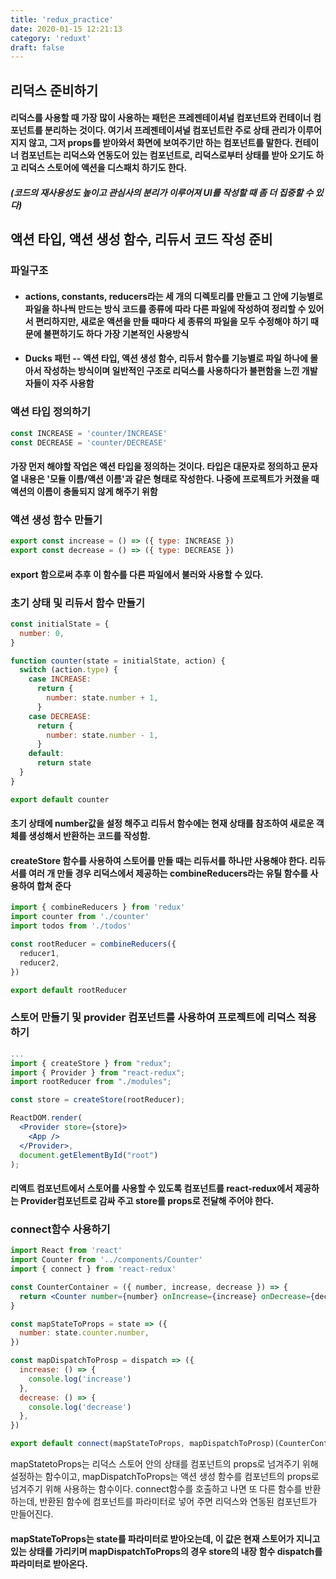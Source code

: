 ```yaml
---
title: 'redux_practice'
date: 2020-01-15 12:21:13
category: 'reduxt'
draft: false
---
```


## 리덕스 준비하기

#### 리덕스를 사용할 때 가장 많이 사용하는 패턴은 프레젠테이셔널 컴포넌트와 컨테이너 컴포넌트를 분리하는 것이다. 여기서 프레젠테이셔널 컴포넌트란 주로 상태 관리가 이루어지지 않고, 그저 props를 받아와서 화면에 보여주기만 하는 컴포넌트를 말한다. 컨테이너 컴포넌트는 리덕스와 연동도어 있는 컴포넌트로, 리덕스로부터 상태를 받아 오기도 하고 리덕스 스토어에 액션을 디스패치 하기도 한다.

##### (코드의 재사용성도 높이고 관심사의 분리가 이루어져 UI를 작성할 때 좀 더 집중할 수 있다)

## 액션 타입, 액션 생성 함수, 리듀서 코드 작성 준비

### 파일구조

- #### actions, constants, reducers라는 세 개의 디렉토리를 만들고 그 안에 기능별로 파일을 하나씩 만드는 방식 코드를 종류에 따라 다른 파일에 작성하여 정리할 수 있어서 편리하지만, 새로운 액션을 만들 때마다 세 종류의 파일을 모두 수정해야 하기 때문에 불편하기도 하다 가장 기본적인 사용방식
- #### Ducks 패턴 -- 액션 타입, 액션 생성 함수, 리듀서 함수를 기능별로 파일 하나에 몰아서 작성하는 방식이며 일반적인 구조로 리덕스를 사용하다가 불편함을 느낀 개발자들이 자주 사용함

### 액션 타입 정의하기

```jsx
const INCREASE = 'counter/INCREASE'
const DECREASE = 'counter/DECREASE'
```

#### 가장 먼저 해야할 작업은 액션 타입을 정의하는 것이다. 타입은 대문자로 정의하고 문자열 내용은 '모듈 이름/액션 이름'과 같은 형태로 작성한다. 나중에 프로젝트가 커졌을 때 액션의 이름이 충돌되지 않게 해주기 위함

### 액션 생성 함수 만들기

```jsx
export const increase = () => ({ type: INCREASE })
export const decrease = () => ({ type: DECREASE })
```

#### export 함으로써 추후 이 함수를 다른 파일에서 불러와 사용할 수 있다.

### 초기 상태 및 리듀서 함수 만들기

```jsx
const initialState = {
  number: 0,
}

function counter(state = initialState, action) {
  switch (action.type) {
    case INCREASE:
      return {
        number: state.number + 1,
      }
    case DECREASE:
      return {
        number: state.number - 1,
      }
    default:
      return state
  }
}

export default counter
```

#### 초기 상태에 number값을 설정 해주고 리듀서 함수에는 현재 상태를 참조하여 새로운 객체를 생성해서 반환하는 코드를 작성함.

#### createStore 함수를 사용하여 스토어를 만들 때는 리듀서를 하나만 사용해야 한다. 리듀서를 여러 개 만들 경우 리덕스에서 제공하는 combineReducers라는 유틸 함수를 사용하여 합쳐 준다

```jsx
import { combineReducers } from 'redux'
import counter from './counter'
import todos from './todos'

const rootReducer = combineReducers({
  reducer1,
  reducer2,
})

export default rootReducer
```

### 스토어 만들기 및 provider 컴포넌트를 사용하여 프로젝트에 리덕스 적용하기

```jsx
...
import { createStore } from "redux";
import { Provider } from "react-redux";
import rootReducer from "./modules";

const store = createStore(rootReducer);

ReactDOM.render(
  <Provider store={store}>
    <App />
  </Provider>,
  document.getElementById("root")
);
```

#### 리액트 컴포넌트에서 스토어를 사용할 수 있도록 컴포넌트를 react-redux에서 제공하는 Provider컴포넌트로 감싸 주고 store를 props로 전달해 주어야 한다.

### connect함수 사용하기

```jsx
import React from 'react'
import Counter from '../components/Counter'
import { connect } from 'react-redux'

const CounterContainer = ({ number, increase, decrease }) => {
  return <Counter number={number} onIncrease={increase} onDecrease={decrease} />
}

const mapStateToProps = state => ({
  number: state.counter.number,
})

const mapDispatchToProsp = dispatch => ({
  increase: () => {
    console.log('increase')
  },
  decrease: () => {
    console.log('decrease')
  },
})

export default connect(mapStateToProps, mapDispatchToProsp)(CounterContainer)
```

mapStatetoProps는 리덕스 스토어 안의 상태를 컴포넌트의 props로 넘겨주기 위해 설정하는 함수이고, mapDispatchToProps는 액션 생성 함수를 컴포넌트의 props로 넘겨주기 위해 사용하는 함수이다. connect함수를 호출하고 나면 또 다른 함수를 반환하는데, 반환된 함수에 컴포넌트를 파라미터로 넣어 주면 리덕스와 연동된 컴포넌트가 만들어진다.

#### mapStateToProps는 state를 파라미터로 받아오는데, 이 값은 현재 스토어가 지니고 있는 상태를 가리키며 mapDispatchToProps의 경우 store의 내장 함수 dispatch를 파라미터로 받아온다.
